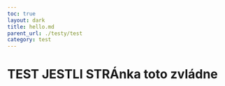 ```yaml
---
toc: true
layout: dark
title: hello.md 
parent_url: ./testy/test 
category: test 
---
```


# TEST JESTLI STRÁnka toto zvládne
